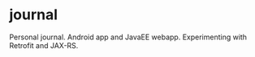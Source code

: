 journal
=======

Personal journal. Android app and JavaEE webapp. Experimenting with Retrofit and JAX-RS.
